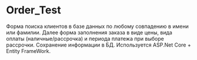 # Order_Test
Форма поиска клиентов в базе данных по любому совпадению в имени или фамилии. Далее форма заполнения заказа в виде цены, вида оплаты (наличные/рассрочка) и периода платежа при выборе рассрочки. Сохранение информации в БД. Используется ASP.Net Core + Entity FrameWork.
